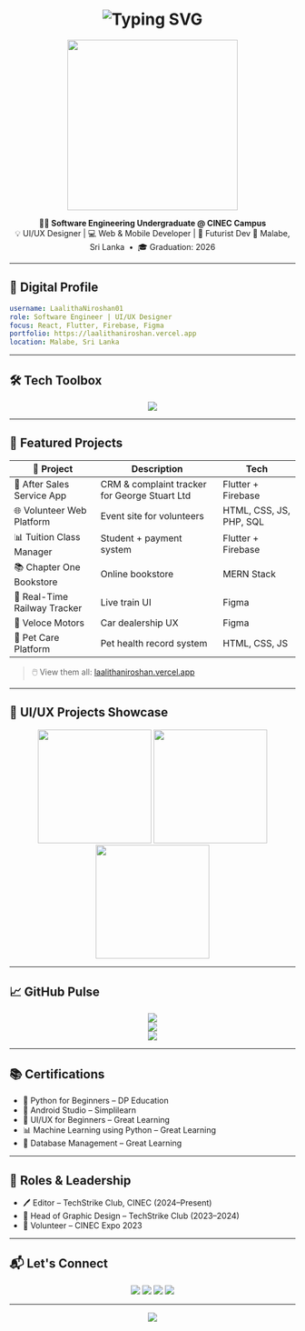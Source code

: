 
<!-- Futuristic & Stylish GitHub Profile README for Laalitha Niroshan -->

<h1 align="center">
  <img src="https://readme-typing-svg.demolab.com?font=Orbitron&size=22&duration=3000&pause=1000&color=00F7FF&center=true&vCenter=true&width=435&lines=Hi+%F0%9F%91%8B+I'm+Laalitha+Niroshan;Software+Engineer;UI%2FUX+Designer;Futurist.+Creator.+Builder." alt="Typing SVG" />
</h1>

<p align="center">
  <img src="https://media.giphy.com/media/qgQUggAC3Pfv687qPC/giphy.gif" width="300" />
</p>

<p align="center">
  <strong>👨‍💻 Software Engineering Undergraduate @ CINEC Campus</strong> <br>
  💡 UI/UX Designer | 💻 Web & Mobile Developer | 🌟 Futurist Dev  
  📍 Malabe, Sri Lanka &nbsp;&bull;&nbsp; 🎓 Graduation: 2026
</p>

---

## 🧬 Digital Profile

```yaml
username: LaalithaNiroshan01
role: Software Engineer | UI/UX Designer
focus: React, Flutter, Firebase, Figma
portfolio: https://laalithaniroshan.vercel.app
location: Malabe, Sri Lanka
```

---

## 🛠️ Tech Toolbox

<p align="center">
  <img src="https://skillicons.dev/icons?i=html,css,js,react,nodejs,flutter,firebase,mongodb,figma,vscode,github,python,java,c,cpp" />
</p>

---

## 🚀 Featured Projects

| 🚀 Project | Description | Tech |
|-----------|-------------|------|
| 📱 After Sales Service App | CRM & complaint tracker for George Stuart Ltd | Flutter + Firebase |
| 🌐 Volunteer Web Platform | Event site for volunteers | HTML, CSS, JS, PHP, SQL |
| 📊 Tuition Class Manager | Student + payment system | Flutter + Firebase |
| 📚 Chapter One Bookstore | Online bookstore | MERN Stack |
| 🚆 Real-Time Railway Tracker | Live train UI | Figma |
| 🚗 Veloce Motors | Car dealership UX | Figma |
| 🐶 Pet Care Platform | Pet health record system | HTML, CSS, JS |

> 🖱️ View them all: [laalithaniroshan.vercel.app](https://laalithaniroshan.vercel.app)

---

## 🎨 UI/UX Projects Showcase

<p align="center">
  <img src="https://media.giphy.com/media/LMt9638dO8dftAjtco/giphy.gif" width="200" /> 
  <img src="https://media.giphy.com/media/f3iwJFOVOwuy7K6FFw/giphy.gif" width="200" />
  <img src="https://media.giphy.com/media/kH1DBkPNyZPOk0BxrM/giphy.gif" width="200" /> 
</p>

---

## 📈 GitHub Pulse

<p align="center">
  <img src="https://github-readme-stats.vercel.app/api?username=LaalithaNiroshan01&show_icons=true&theme=tokyonight&hide_border=true&border_radius=12&count_private=true" />
  <br />
  <img src="https://github-readme-streak-stats.herokuapp.com/?user=LaalithaNiroshan01&theme=tokyonight&hide_border=true&border_radius=12" />
  <br />
  <img src="https://github-profile-summary-cards.vercel.app/api/cards/profile-details?username=LaalithaNiroshan01&theme=tokyonight" />
</p>

---

## 📚 Certifications

- 🐍 Python for Beginners – DP Education  
- 📱 Android Studio – Simplilearn  
- 🎨 UI/UX for Beginners – Great Learning  
- 📊 Machine Learning using Python – Great Learning  
- 💽 Database Management – Great Learning

---

## 🧠 Roles & Leadership

- 🖊️ Editor – TechStrike Club, CINEC (2024–Present)  
- 🎨 Head of Graphic Design – TechStrike Club (2023–2024)  
- 🙌 Volunteer – CINEC Expo 2023  

---

## 📬 Let's Connect

<p align="center">
  <a href="mailto:laalithaniroshan@gmail.com"><img src="https://img.shields.io/badge/Gmail-D14836?style=for-the-badge&logo=gmail&logoColor=white"></a>
  <a href="https://linkedin.com/in/laalitha-gunarathna-6a015b289"><img src="https://img.shields.io/badge/LinkedIn-0A66C2?style=for-the-badge&logo=linkedin&logoColor=white"></a>
  <a href="https://github.com/LaalithaNiroshan01"><img src="https://img.shields.io/badge/GitHub-181717?style=for-the-badge&logo=github&logoColor=white"></a>
  <a href="https://laalithaniroshan.vercel.app"><img src="https://img.shields.io/badge/Portfolio-000?style=for-the-badge&logo=vercel&logoColor=white"></a>
</p>

---

<p align="center">
  <img src="https://quotes-github-readme.vercel.app/api?type=horizontal&theme=tokyonight" />
</p>
